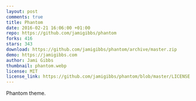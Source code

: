 ```yaml
---
layout: post
comments: true
title: Phantom
date: 2016-02-21 16:06:00 +01:00
repo: https://github.com/jamigibbs/phantom
forks: 416
stars: 343
download: https://github.com/jamigibbs/phantom/archive/master.zip
demo: https://jamigibbs.com
author: Jami Gibbs
thumbnail: phantom.webp
license: MIT
license_link: https://github.com/jamigibbs/phantom/blob/master/LICENSE
---
```


Phantom theme.
